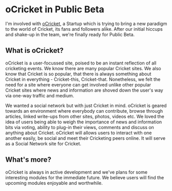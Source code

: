 # oCricket in Public Beta

I'm involved with [oCricket](http://ocricket.com/), a Startup which is trying to bring a new paradigm to the world of Cricket, its fans and followers alike. After our initial hiccups and shake-up in the team, we're finally ready for Public Beta.

## What is oCricket?

oCricket is a user-focussed site, poised to be an instant reflection of all cricketing events.  We know there are many popular Cricket sites. We also know that Cricket is so popular, that there is always something about Cricket in everything - Cricket-this, Cricket-that. Nonetheless, we felt the need for a site where everyone can get involved unlike other popular Cricket sites where news and information are shoved down the user's way via one-way traffic and medium.

We wanted a social network but with just Cricket in mind. oCricket is geared towards an environment where everybody can contribute, browse through articles, linked write-ups from other sites, photos, videos etc. We loved the idea of users being able to weigh the importance of news and information bits via voting, ability to plug-in their views, comments and discuss on anything about Cricket. oCricket will allows users to interact with one another easily, be social and meet their Cricketing peers online. It will serve as a Social Network site for Cricket.

## What's more?

oCricket is always in active development and we've plans for some interesting modules for the immediate future. We believe users will find the upcoming modules enjoyable and worthwhile.